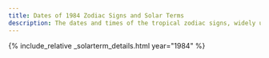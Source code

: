 ```yaml
---
title: Dates of 1984 Zodiac Signs and Solar Terms
description: The dates and times of the tropical zodiac signs, widely used in western astrology, and solar terms of year 1984
---
```

{% include_relative _solarterm_details.html year="1984" %}
